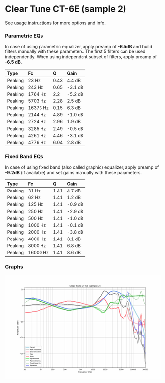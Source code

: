 # Clear Tune CT-6E (sample 2)
See [usage instructions](https://github.com/jaakkopasanen/AutoEq#usage) for more options and info.

### Parametric EQs
In case of using parametric equalizer, apply preamp of **-6.5dB** and build filters manually
with these parameters. The first 5 filters can be used independently.
When using independent subset of filters, apply preamp of **-6.5 dB**.

| Type    | Fc       |    Q | Gain    |
|:--------|:---------|:-----|:--------|
| Peaking | 23 Hz    | 0.43 | 4.4 dB  |
| Peaking | 243 Hz   | 0.65 | -3.1 dB |
| Peaking | 1764 Hz  | 2.2  | -5.2 dB |
| Peaking | 5703 Hz  | 2.28 | 2.5 dB  |
| Peaking | 16373 Hz | 0.15 | 6.3 dB  |
| Peaking | 2144 Hz  | 4.89 | -1.0 dB |
| Peaking | 2724 Hz  | 2.96 | 1.9 dB  |
| Peaking | 3285 Hz  | 2.49 | -0.5 dB |
| Peaking | 4261 Hz  | 4.46 | -3.1 dB |
| Peaking | 4776 Hz  | 6.04 | 2.8 dB  |

### Fixed Band EQs
In case of using fixed band (also called graphic) equalizer, apply preamp of **-9.2dB**
(if available) and set gains manually with these parameters.

| Type    | Fc       |    Q | Gain    |
|:--------|:---------|:-----|:--------|
| Peaking | 31 Hz    | 1.41 | 4.7 dB  |
| Peaking | 62 Hz    | 1.41 | 1.2 dB  |
| Peaking | 125 Hz   | 1.41 | -0.9 dB |
| Peaking | 250 Hz   | 1.41 | -2.9 dB |
| Peaking | 500 Hz   | 1.41 | -1.0 dB |
| Peaking | 1000 Hz  | 1.41 | -0.1 dB |
| Peaking | 2000 Hz  | 1.41 | -3.8 dB |
| Peaking | 4000 Hz  | 1.41 | 3.1 dB  |
| Peaking | 8000 Hz  | 1.41 | 6.8 dB  |
| Peaking | 16000 Hz | 1.41 | 8.6 dB  |

### Graphs
![](./Clear%20Tune%20CT-6E%20(sample%202).png)